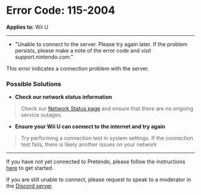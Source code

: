 # Error Code: 115-2004
**Applies to:** Wii U

---

- "Unable to connect to the server. Please try again later. If the problem persists, please make a note of the error code and visit support.nintendo.com."

This error indicates a connection problem with the server.

### Possible Solutions

- **Check our network status information**
> Check our [Network Status page]() and ensure that there are no ongoing service outages.

- **Ensure your Wii U can connect to the internet and try again**
> Try performing a connection test in system settings. If the connection test fails, there is likely another issues on your network

---

If you have not yet connected to Pretendo, please follow the instructions [here](/docs/install) to get started.

If you are still unable to connect, please request to speak to a moderator in the [Discord server](https://invite.gg/pretendo).
